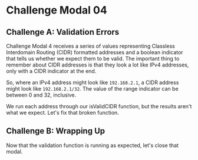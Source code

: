 # Challenge Modal 04

## Challenge A: Validation Errors

Challenge Modal 4 receives a series of values representing Classless Interdomain Routing (CIDR) formatted addresses and a boolean indicator that tells us whether we expect them to be valid. The important thing to remember about CIDR addresses is that they look a lot like IPv4 addresses, only with a CIDR indicator at the end.

So, where an IPv4 address might look like `192.168.2.1`, a CIDR address might look like `192.168.2.1/32`. The value of the range indicator can be between 0 and 32, inclusive.

We run each address through our isValidCIDR function, but the results aren't what we expect. Let's fix that broken function.

## Challenge B: Wrapping Up

Now that the validation function is running as expected, let's close that modal.
